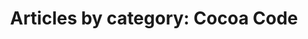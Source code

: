 ---
layout: blog_by_category
title: 'Articles by category: Cocoa Code'
category: cocoa-code
permalink: "/blog/category/cocoa-code/"
image: /assets/img/banner/welcome.png
tagline: "<br>Our Blog"
---